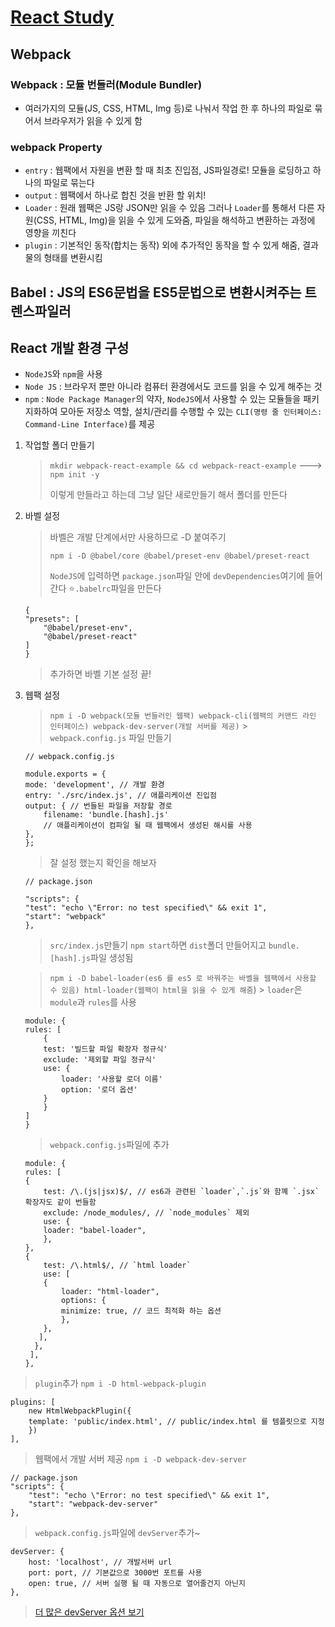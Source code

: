 # [React Study](https://medium.com/wasd/%EC%9B%B9%ED%8C%A9-webpack-%EA%B3%BC-%EB%B0%94%EB%B2%A8-babel-%EC%9D%84-%EC%9D%B4%EC%9A%A9%ED%95%9C-react-%EA%B0%9C%EB%B0%9C-%ED%99%98%EA%B2%BD-%EA%B5%AC%EC%84%B1%ED%95%98%EA%B8%B0-fb87d0027766)

## Webpack

### Webpack : 모듈 번들러(Module Bundler)

- 여러가지의 모듈(JS, CSS, HTML, Img 등)로 나눠서 작업 한 후 하나의 파일로 묶어서 브라우저가 읽을 수 있게 함

### webpack Property

- `entry` : 웹팩에서 자원을 변환 할 때 최초 진입점, JS파일경로! 모듈을 로딩하고 하나의 파일로 묶는다
- `output` : 웹팩에서 하나로 합친 것을 반환 할 위치!
- `Loader` : 원래 웹팩은 JS랑 JSON만 읽을 수 있음 그러나 `Loader`를 통해서 다른 자원(CSS, HTML, Img)을 읽을 수 있게 도와줌, 파일을 해석하고 변환하는 과정에 영향을 끼친다
- `plugin` : 기본적인 동작(합치는 동작) 외에 추가적인 동작을 할 수 있게 해줌, 결과물의 형태를 변환시킴

## Babel : JS의 ES6문법을 ES5문법으로 변환시켜주는 트렌스파일러

## React 개발 환경 구성

- `NodeJS`와 `npm`을 사용
- `Node JS` : 브라우저 뿐만 아니라 컴퓨터 환경에서도 코드를 읽을 수 있게 해주는 것
- `npm` : `Node Package Manager`의 약자, `NodeJS`에서 사용할 수 있는 모듈들을 패키지화하여 모아둔 저장소 역할, 설치/관리를 수행할 수 있는 `CLI(명령 줄 인터페이스: Command-Line Interface)`를 제공

1.  작업할 폴더 만들기

    > `mkdir webpack-react-example && cd webpack-react-example` ---> `npm init -y`
    >
    > 이렇게 만들라고 하는데 그냥 일단 새로만들기 해서 폴더를 만든다

2.  바벨 설정

    > 바벨은 개발 단계에서만 사용하므로 -D 붙여주기
    >
    > `npm i -D @babel/core @babel/preset-env @babel/preset-react`
    >
    > `NodeJS`에 입력하면 `package.json`파일 안에 `devDependencies`여기에 들어간다
    > ⭐`.babelrc`파일을 만든다

        {
        "presets": [
            "@babel/preset-env",
            "@babel/preset-react"
        ]
        }

    > 추가하면 바벨 기본 설정 끝!

3.  웹팩 설정

    > `npm i -D webpack(모듈 번들러인 웹팩) webpack-cli(웹팩의 커맨드 라인 인터페이스) webpack-dev-server(개발 서버를 제공)` > `webpack.config.js` 파일 만들기

        // webpack.config.js

        module.exports = {
        mode: 'development', // 개발 환경
        entry: './src/index.js', // 애플리케이션 진입점
        output: { // 번들된 파일을 저장할 경로
            filename: 'bundle.[hash].js'
            // 애플리케이션이 컴파일 될 때 웹팩에서 생성된 해시를 사용
        },
        };

    > 잘 설정 했는지 확인을 해보자

        // package.json

        "scripts": {
        "test": "echo \"Error: no test specified\" && exit 1",
        "start": "webpack"
        },

    > `src/index.js`만들기
    > `npm start`하면 `dist`폴더 만들어지고 `bundle.[hash].js`파일 생성됨

    > `npm i -D babel-loader(es6 를 es5 로 바꿔주는 바벨을 웹팩에서 사용할 수 있음) html-loader(웹팩이 html을 읽을 수 있게 해줌`) > `loader`은 `module`과 `rules`를 사용

        module: {
        rules: [
            {
            test: '빌드할 파일 확장자 정규식'
            exclude: '제외할 파일 정규식'
            use: {
                loader: '사용할 로더 이름'
                option: '로더 옵션'
            }
            }
        ]
        }

    > `webpack.config.js`파일에 추가

        module: {
        rules: [
        {
            test: /\.(js|jsx)$/, // es6과 관련된 `loader`,`.js`와 함꼐 `.jsx`확장자도 같이 번들함
            exclude: /node_modules/, // `node_modules` 제외
            use: {
            loader: "babel-loader",
            },
        },
        {
            test: /\.html$/, // `html loader`
            use: [
            {
                loader: "html-loader",
                options: {
                minimize: true, // 코드 최적화 하는 옵션
                },
            },
           ],
          },
         ],
        },

> `plugin`추가 `npm i -D html-webpack-plugin`

    plugins: [
        new HtmlWebpackPlugin({
        template: 'public/index.html', // public/index.html 를 템플릿으로 지정
        })
    ],

> 웹팩에서 개발 서버 제공 `npm i -D webpack-dev-server`

    // package.json
    "scripts": {
        "test": "echo \"Error: no test specified\" && exit 1",
        "start": "webpack-dev-server"
    },

> `webpack.config.js`파일에 `devServer`추가~

    devServer: {
        host: 'localhost', // 개발서버 url
        port: port, // 기본값으로 3000번 포트를 사용
        open: true, // 서버 실행 될 때 자동으로 열어줄건지 아닌지
    },

> [더 많은 devServer 옵션 보기](https://webpack.js.org/configuration/dev-server/)
